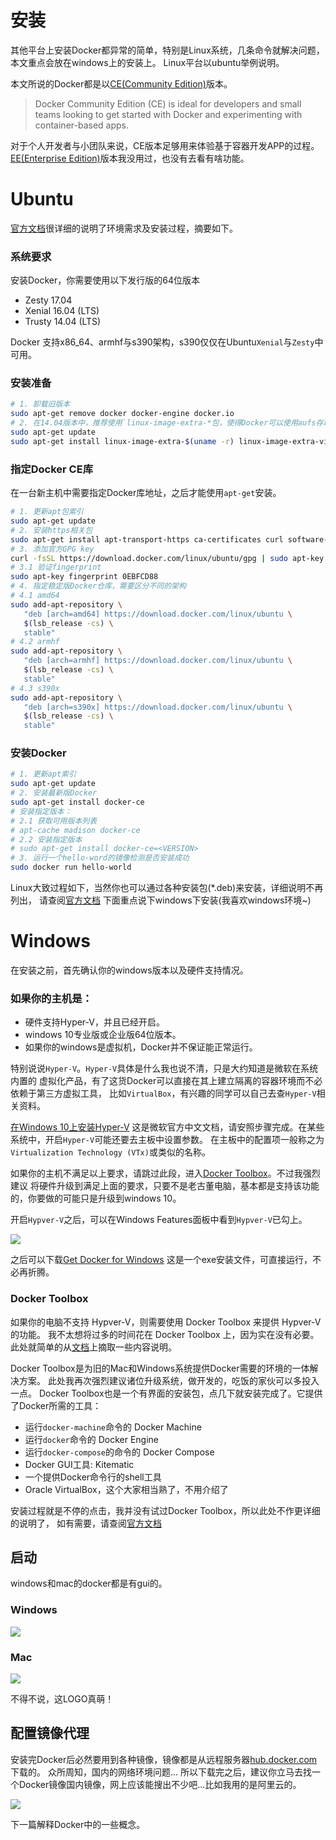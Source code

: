 # 安装
其他平台上安装Docker都异常的简单，特别是Linux系统，几条命令就解决问题，本文重点会放在windows上的安装上。
Linux平台以ubuntu举例说明。

本文所说的Docker都是以[CE(Community Edition)](https://www.docker.com/community-edition)版本。
> Docker Community Edition (CE) is ideal for developers and small teams looking
> to get started with Docker and experimenting with container-based apps.

对于个人开发者与小团队来说，CE版本足够用来体验基于容器开发APP的过程。
[EE(Enterprise Edition)](https://www.docker.com/enterprise-edition)版本我没用过，也没有去看有啥功能。

# Ubuntu
[官方文档](https://docs.docker.com/engine/installation/linux/docker-ce/ubuntu/)很详细的说明了环境需求及安装过程，摘要如下。

### 系统要求
安装Docker，你需要使用以下发行版的64位版本
+ Zesty 17.04
+ Xenial 16.04 (LTS)
+ Trusty 14.04 (LTS)

Docker 支持x86_64、armhf与s390架构，s390仅仅在Ubuntu`Xenial`与`Zesty`中可用。

### 安装准备
```bash
# 1. 卸载旧版本
sudo apt-get remove docker docker-engine docker.io
# 2. 在14.04版本中，推荐使用`linux-image-extra-*包，使得Docker可以使用aufs存取驱动
sudo apt-get update
sudo apt-get install linux-image-extra-$(uname -r) linux-image-extra-virtual
```
### 指定Docker CE库
在一台新主机中需要指定Docker库地址，之后才能使用`apt-get`安装。
```bash
# 1. 更新apt包索引
sudo apt-get update
# 2. 安装https相关包
sudo apt-get install apt-transport-https ca-certificates curl software-properties-common
# 3. 添加官方GPG key
curl -fsSL https://download.docker.com/linux/ubuntu/gpg | sudo apt-key add -
# 3.1 验证fingerprint
sudo apt-key fingerprint 0EBFCD88
# 4. 指定稳定版Docker仓库，需要区分不同的架构
# 4.1 amd64
sudo add-apt-repository \
   "deb [arch=amd64] https://download.docker.com/linux/ubuntu \
   $(lsb_release -cs) \
   stable"
# 4.2 armhf
sudo add-apt-repository \
   "deb [arch=armhf] https://download.docker.com/linux/ubuntu \
   $(lsb_release -cs) \
   stable"
# 4.3 s390x
sudo add-apt-repository \
   "deb [arch=s390x] https://download.docker.com/linux/ubuntu \
   $(lsb_release -cs) \
   stable"
```
### 安装Docker
```bash
# 1. 更新apt索引
sudo apt-get update
# 2. 安装最新版Docker
sudo apt-get install docker-ce
# 安装指定版本：
# 2.1 获取可用版本列表
# apt-cache madison docker-ce
# 2.2 安装指定版本
# sudo apt-get install docker-ce=<VERSION>
# 3. 运行一个hello-word的镜像检测是否安装成功
sudo docker run hello-world
```

Linux大致过程如下，当然你也可以通过各种安装包(*.deb)来安装，详细说明不再列出，
请查阅[官方文档](https://docs.docker.com/engine/installation/linux/docker-ce/ubuntu/#install-from-a-package)
下面重点说下windows下安装(我喜欢windows环境~)

# Windows

在安装之前，首先确认你的windows版本以及硬件支持情况。

### 如果你的主机是：
+ 硬件支持Hyper-V，并且已经开启。
+ windows 10专业版或企业版64位版本。
+ 如果你的windows是虚拟机，Docker并不保证能正常运行。

特别说说`Hyper-V`。`Hyper-V`具体是什么我也说不清，只是大约知道是微软在系统内置的
虚拟化产品，有了这货Docker可以直接在其上建立隔离的容器环境而不必依赖于第三方虚拟工具，
比如`VirtualBox`，有兴趣的同学可以自己去查`Hyper-V`相关资料。

[在Windows 10上安装Hyper-V](https://docs.microsoft.com/zh-cn/virtualization/hyper-v-on-windows/quick-start/enable-hyper-v)
这是微软官方中文文档，请安照步骤完成。在某些系统中，开启`Hyper-V`可能还要去主板中设置参数。
在主板中的配置项一般称之为`Virtualization Technology (VTx)`或类似的名称。

如果你的主机不满足以上要求，请跳过此段，进入[Docker Toolbox](#docker-toolbox)。不过我强烈建议
将硬件升级到满足上面的要求，只要不是老古董电脑，基本都是支持该功能的，你要做的可能只是升级到windows 10。

开启`Hypver-V`之后，可以在Windows Features面板中看到`Hypver-V`已勾上。

<img src="./hyper-v-enable-status.png" >

之后可以下载[Get Docker for Windows](https://docs.docker.com/docker-for-windows/install/#download-docker-for-windows)
这是一个exe安装文件，可直接运行，不必再折腾。

### Docker Toolbox
如果你的电脑不支持 Hypver-V，则需要使用 Docker Toolbox 来提供 Hypver-V 的功能。
我不太想将过多的时间花在 Docker Toolbox 上，因为实在没有必要。
此处就简单的从[文档](https://docs.docker.com/toolbox/overview/)上摘取一些内容说明。

Docker Toolbox是为旧的Mac和Windows系统提供Docker需要的环境的一体解决方案。
此处我再次强烈建议诸位升级系统，做开发的，吃饭的家伙可以多投入一点。
Docker Toolbox也是一个有界面的安装包，点几下就安装完成了。它提供了Docker所需的工具：

+ 运行`docker-machine`命令的 Docker Machine
+ 运行`docker`命令的 Docker Engine
+ 运行`docker-compose`的命令的 Docker Compose
+ Docker GUI工具: Kitematic
+ 一个提供Docker命令行的shell工具
+ Oracle VirtualBox，这个大家相当熟了，不用介绍了

安装过程就是不停的点击，我并没有试过Docker Toolbox，所以此处不作更详细的说明了，
如有需要，请查阅[官方文档](https://docs.docker.com/toolbox/overview/)

## 启动
windows和mac的docker都是有gui的。
### Windows
<img src="./docker-windows.png" >

### Mac
<img src="./docker-mac.png" >

不得不说，这LOGO真萌！

## 配置镜像代理
安装完Docker后必然要用到各种镜像，镜像都是从远程服务器[hub.docker.com](https://hub.docker.com/)下载的。
众所周知，国内的网络环境问题...
所以下载完之后，建议你立马去找一个Docker镜像国内镜像，网上应该能搜出不少吧...比如我用的是阿里云的。

<img src="./docker-daemon.png" >

下一篇解释Docker中的一些概念。



